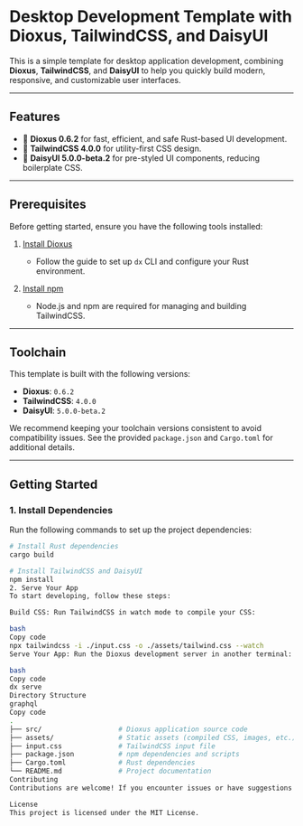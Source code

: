 # Desktop Development Template with Dioxus, TailwindCSS, and DaisyUI

This is a simple template for desktop application development, combining **Dioxus**, **TailwindCSS**, and **DaisyUI** to help you quickly build modern, responsive, and customizable user interfaces.

---

## **Features**
- 🚀 **Dioxus 0.6.2** for fast, efficient, and safe Rust-based UI development.
- 🎨 **TailwindCSS 4.0.0** for utility-first CSS design.
- 🌸 **DaisyUI 5.0.0-beta.2** for pre-styled UI components, reducing boilerplate CSS.

---

## **Prerequisites**

Before getting started, ensure you have the following tools installed:

1. [Install Dioxus](https://dioxuslabs.com/learn/0.6/getting_started/)
   - Follow the guide to set up `dx` CLI and configure your Rust environment.

2. [Install npm](https://www.npmjs.com/)
   - Node.js and npm are required for managing and building TailwindCSS.

---

## **Toolchain**

This template is built with the following versions:
- **Dioxus**: `0.6.2`
- **TailwindCSS**: `4.0.0`
- **DaisyUI**: `5.0.0-beta.2`

We recommend keeping your toolchain versions consistent to avoid compatibility issues. See the provided `package.json` and `Cargo.toml` for additional details.

---

## **Getting Started**

### **1. Install Dependencies**

Run the following commands to set up the project dependencies:

```bash
# Install Rust dependencies
cargo build

# Install TailwindCSS and DaisyUI
npm install
2. Serve Your App
To start developing, follow these steps:

Build CSS: Run TailwindCSS in watch mode to compile your CSS:

bash
Copy code
npx tailwindcss -i ./input.css -o ./assets/tailwind.css --watch
Serve Your App: Run the Dioxus development server in another terminal:

bash
Copy code
dx serve
Directory Structure
graphql
Copy code
.
├── src/                   # Dioxus application source code
├── assets/                # Static assets (compiled CSS, images, etc.)
├── input.css              # TailwindCSS input file
├── package.json           # npm dependencies and scripts
├── Cargo.toml             # Rust dependencies
└── README.md              # Project documentation
Contributing
Contributions are welcome! If you encounter issues or have suggestions for improvement, feel free to open an issue or submit a pull request.

License
This project is licensed under the MIT License.

